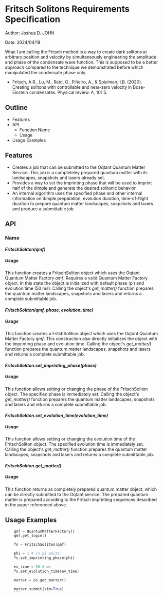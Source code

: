 # Fritsch Solitons Requirements Specification
Author: Joshua D. JOHN

Date: 2024/04/18

What I am calling the Fritsch method is a way to create dark solitons at arbitrary position and velocity by simultaneously engineering the amplitude and phase of the condensate wave function. This is supposed to be a better approach compared to the technique we demonstrated before which manipulated the condensate phase only.

* Fritsch, A.R., Lu, M., Reid, G., Piñeiro, A., & Spielman, I.B. (2020). Creating solitons with controllable and near-zero velocity in Bose-Einstein condensates. Physical review. A, 101 5.


## Outline
* Features
* API
    * Function Name
    * Usage
* Usage Examples

## Features
* Creates a job that can be submitted to the Oqtant Quantum Matter Service. This job is a completeley prepared quantum matter with its landscapes, snapshots and lasers already set.
* Provides a way to set the imprinting phase that will be used to imprint half of the dimple and generate the desired solitonic behavior.
*  An internal algorithm uses the specified phase and other internal information on dimple preparation, evolution duration, time-of-flight duration to prepare quantum matter landscapes, snapshots and lasers and produce a submittable job.

## API
### Name
#### _FritschSoliton(qmf)_
##### Usage
This function creates a FritschSoliton object which uses the Oqtant Quantum Matter Factory _qmf_.
Requires a valid Quantum Matter Factory object. In this state the object is initialized with default phase (pi) and evolution time (50 ms). Calling the object's _get_matter()_ function prepares the quantum matter landscapes, snapshots and lasers and returns a complete submittable job. 

#### _FritschSoliton(qmf, phase, evolution_time)_
##### Usage
This function creates a FritshSolition object which uses the Oqtant Quantum Matter Factory _qmf_. This construction also directly initializes the object with the imprinting phase and evolution time. Calling the object's _get_matter()_ function prepares the quantum matter landscapes, snapshots and lasers and returns a complete submittable job.

#### _FritschSoliton.set_imprinting_phase(phase)_
##### Usage
This function allows setting or changing the phase of the FritschSoliton object. The specified phase is immediately set. Calling the object's _get_matter()_ function prepares the quantum matter landscapes, snapshots and lasers and returns a complete submittable job.

#### _FritschSoliton.set_evolution_time(evolution_time)_
##### Usage
This function allows setting or changing the evolution time of the FritschSoliton object. The specified evolution time is immediately set. Calling the object's _get_matter()_ function prepares the quantum matter landscapes, snapshots and lasers and returns a complete submittable job.

#### _FritschSoliton.get_matter()_
##### Usage
This function  returns as completely prepared quantum matter object, which can be directly submitted to the Oqtant service. The prepared quantum matter is prepared according to the Fritsch imprinting sequences described in the paper referenced above.

## Usage Examples
```python
    qmf = QuantumMatterFactory()
    qmf.get_login()

    fs = FritschSoliton(qmf)

    phi = 1 # in pi units
    fs.set_imprinting_phase(phi)

    ev_time = 50 # ms
    fs.set_evolution_time(ev_time)

    matter = ps.get_matter()

    matter.submit(sim=True)
    ```